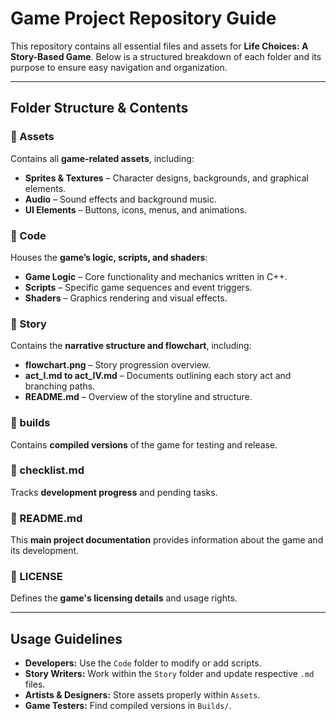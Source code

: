 # Game Project Repository Guide  

This repository contains all essential files and assets for **Life Choices: A Story-Based Game**. Below is a structured breakdown of each folder and its purpose to ensure easy navigation and organization.  

--- 

## Folder Structure & Contents  

### 📂 Assets
Contains all **game-related assets**, including:  
- **Sprites & Textures** – Character designs, backgrounds, and graphical elements.  
- **Audio** – Sound effects and background music.  
- **UI Elements** – Buttons, icons, menus, and animations.  

### 📂 Code
Houses the **game’s logic, scripts, and shaders**:  
- **Game Logic** – Core functionality and mechanics written in C++.  
- **Scripts** – Specific game sequences and event triggers.  
- **Shaders** – Graphics rendering and visual effects.  

### 📂 Story 
Contains the **narrative structure and flowchart**, including:  
- **flowchart.png** – Story progression overview.  
- **act_I.md to act_IV.md** – Documents outlining each story act and branching paths.  
- **README.md** – Overview of the storyline and structure.  

### 📂 builds 
Contains **compiled versions** of the game for testing and release.  

### 📂 checklist.md  
Tracks **development progress** and pending tasks.  

### 📂 README.md  
This **main project documentation** provides information about the game and its development.  

### 📂 LICENSE  
Defines the **game's licensing details** and usage rights.  

---

## Usage Guidelines  
- **Developers:** Use the `Code` folder to modify or add scripts.  
- **Story Writers:** Work within the `Story` folder and update respective `.md` files.  
- **Artists & Designers:** Store assets properly within `Assets`.  
- **Game Testers:** Find compiled versions in `Builds/`.  
